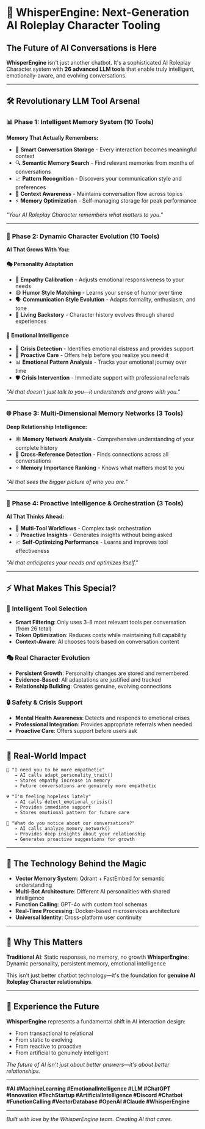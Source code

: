 # 🚀 WhisperEngine: Next-Generation AI Roleplay Character Tooling

## The Future of AI Conversations is Here

**WhisperEngine** isn't just another chatbot. It's a sophisticated AI Roleplay Character system with **26 advanced LLM tools** that enable truly intelligent, emotionally-aware, and evolving conversations.

---

## 🛠️ **Revolutionary LLM Tool Arsenal**

### 📊 **Phase 1: Intelligent Memory System (10 Tools)**

**Memory That Actually Remembers:**
- 🧠 **Smart Conversation Storage** - Every interaction becomes meaningful context
- 🔍 **Semantic Memory Search** - Find relevant memories from months of conversations
- 📈 **Pattern Recognition** - Discovers your communication style and preferences
- 🎯 **Context Awareness** - Maintains conversation flow across topics
- ⚡ **Memory Optimization** - Self-managing storage for peak performance

*"Your AI Roleplay Character remembers what matters to you."*

---

### 🧬 **Phase 2: Dynamic Character Evolution (10 Tools)**

**AI That Grows With You:**

#### **🎭 Personality Adaptation**
- 💝 **Empathy Calibration** - Adjusts emotional responsiveness to your needs
- 😄 **Humor Style Matching** - Learns your sense of humor over time
- 🗣️ **Communication Style Evolution** - Adapts formality, enthusiasm, and tone
- 📖 **Living Backstory** - Character history evolves through shared experiences

#### **🚨 Emotional Intelligence**
- 🔴 **Crisis Detection** - Identifies emotional distress and provides support
- 💭 **Proactive Care** - Offers help before you realize you need it
- 📊 **Emotional Pattern Analysis** - Tracks your emotional journey over time
- 🛡️ **Crisis Intervention** - Immediate support with professional referrals

*"AI that doesn't just talk to you—it understands and grows with you."*

---

### 🌐 **Phase 3: Multi-Dimensional Memory Networks (3 Tools)**

**Deep Relationship Intelligence:**
- 🕸️ **Memory Network Analysis** - Comprehensive understanding of your complete history
- 🔗 **Cross-Reference Detection** - Finds connections across all conversations
- ⭐ **Memory Importance Ranking** - Knows what matters most to you

*"AI that sees the bigger picture of who you are."*

---

### 🎯 **Phase 4: Proactive Intelligence & Orchestration (3 Tools)**

**AI That Thinks Ahead:**
- 🎼 **Multi-Tool Workflows** - Complex task orchestration
- 💡 **Proactive Insights** - Generates insights without being asked
- 📈 **Self-Optimizing Performance** - Learns and improves tool effectiveness

*"AI that anticipates your needs and optimizes itself."*

---

## ⚡ **What Makes This Special?**

### 🧠 **Intelligent Tool Selection**
- **Smart Filtering**: Only uses 3-8 most relevant tools per conversation (from 26 total)
- **Token Optimization**: Reduces costs while maintaining full capability
- **Context-Aware**: AI chooses tools based on conversation content

### 🎭 **Real Character Evolution**
- **Persistent Growth**: Personality changes are stored and remembered
- **Evidence-Based**: All adaptations are justified and tracked
- **Relationship Building**: Creates genuine, evolving connections

### 🔒 **Safety & Crisis Support**
- **Mental Health Awareness**: Detects and responds to emotional crises
- **Professional Integration**: Provides appropriate referrals when needed
- **Proactive Care**: Offers support before users ask

---

## 🌟 **Real-World Impact**

```
🎯 "I need you to be more empathetic"
   → AI calls adapt_personality_trait()
   → Stores empathy increase in memory
   → Future conversations are genuinely more empathetic

💔 "I'm feeling hopeless lately"
   → AI calls detect_emotional_crisis()
   → Provides immediate support
   → Stores emotional pattern for future care

🤔 "What do you notice about our conversations?"
   → AI calls analyze_memory_network()
   → Provides deep insights about your relationship
   → Generates proactive suggestions for growth
```

---

## 🚀 **The Technology Behind the Magic**

- **Vector Memory System**: Qdrant + FastEmbed for semantic understanding
- **Multi-Bot Architecture**: Different AI personalities with shared intelligence
- **Function Calling**: GPT-4o with custom tool schemas
- **Real-Time Processing**: Docker-based microservices architecture
- **Universal Identity**: Cross-platform user continuity

---

## 💬 **Why This Matters**

**Traditional AI**: Static responses, no memory, no growth
**WhisperEngine**: Dynamic personality, persistent memory, emotional intelligence

This isn't just better chatbot technology—it's the foundation for **genuine AI Roleplay Character relationships**.

---

## 🔗 **Experience the Future**

**WhisperEngine** represents a fundamental shift in AI interaction design:
- From transactional to relational
- From static to evolving
- From reactive to proactive
- From artificial to genuinely intelligent

*The future of AI isn't just about better answers—it's about better relationships.*

---

**#AI #MachineLearning #EmotionalIntelligence #LLM #ChatGPT #Innovation #TechStartup #ArtificialIntelligence #Discord #Chatbot #FunctionCalling #VectorDatabase #OpenAI #Claude #WhisperEngine**

---

*Built with love by the WhisperEngine team. Creating AI that cares.*